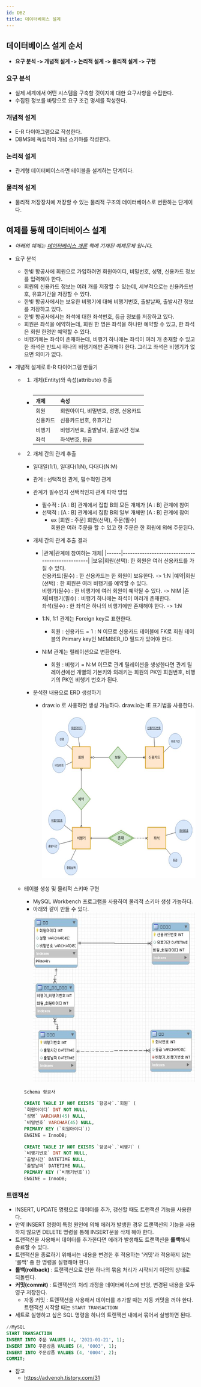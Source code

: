 ```yaml
---
id: DB2
title: 데이터베이스 설계
---
```


## 데이터베이스 설계 순서
- **요구 분석 -> 개념적 설계 -> 논리적 설계 -> 물리적 설계 -> 구현**

### 요구 분석
- 실제 세계에서 어떤 시스템을 구축할 것이지에 대한 요구사항을 수집한다.
- 수집된 정보를 바탕으로 요구 조건 명세를 작성한다.

### 개념적 설계
- E-R 다이아그램으로 작성한다.
- DBMS에 독립적이 개념 스키마를 작성한다.

### 논리적 설계
- 관계형 데이터베이스라면 테이블을 설계하는 단계이다.

### 물리적 설계
- 물리적 저장장치에 저장할 수 있는 물리적 구조의 데이터베이스로 변환하는 단계이다.

## 예제를 통해 데이터베이스 설계
- _아래의 예제는 [데이터베이스 개론](http://www.yes24.com/Product/Goods/9194489?scode=029) 책에 기재된 예제문제 입니다._

- 요구 분석
    - 한빛 항공사에 회원으로 가입하려면 회원아이디, 비밀번호, 성명, 신용카드 정보를 입력해야 한다.
    - 회원의 신용카드 정보는 여러 개를 저장할 수 있는데, 세부적으로는 신용카드번호, 유효기간을 저장할 수 있다.
    - 한빛 항공사에서는 보유한 비행기에 대해 비행기번호, 출발날짜, 출발시간 정보를 저장하고 있다.
    - 한빛 항공사에서는 좌석에 대한 좌석번호, 등급 정보를 저장하고 있다.
    - 회원은 좌석을 예약하는데, 회원 한 명은 좌석을 하나만 예약할 수 있고, 한 좌석은 회원 한명만 예약할 수 있다.
    - 비행기에는 좌석이 존재하는데, 비행기 하나에는 좌석이 여러 개 존재할 수 있고 한 좌석은 반드시 하나의 비행기에만 존재해야 한다. 그리고 좌석은 비행기가 없으면 의미가 없다. 

- 개념적 설계로 E-R 다이어그램 만들기
    - 1) 개체(Entity)와 속성(attribute) 추출<br/><br/>
        - |개체|속성|
          |------|-------------------------------|
          |회원|회원아이디, 비밀번호, 성명, 신용카드|
          |신용카드|신용카드번호, 유효기간|
          |비행기|비행기번호, 출발날짜, 출발시간 정보|
          |좌석|좌석번호, 등급|
    - 2) 개체 간의 관계 추출
        - 일대일(1:1), 일대다(1:N), 다대다(N:M)
        - 관계 : 선택적인 관계, 필수적인 관계<br/>

        - 관계가 필수인지 선택적인지 관계 파악 방법
            - 필수적 : [A : B] 관계에서 집합 B의 모든 개체가 [A : B] 관계에 참여
            - 선택적 : [A : B] 관계에서 집합 B의 일부 개체만 [A : B] 관계에 참여
                - ex [회원 : 주문] 회원(선택), 주문(필수)<br/>
                    회원은 여러 주문을 할 수 있고 한 주문은 한 회원에 의해 주문된다.
        
        - 개체 간의 관계 추출 결과
            - |관계|관계에 참여하는 개체|
            |------|-------------------------------------------------|
            |보유|회원(선택): 한 회원은 여러 신용카드를 가질 수 있다.<br/>신용카드(필수) : 한 신용카드는 한 회원이 보유한다. -> 1:N
            |예약|회원(선택) : 한 회원은 여러 비행기를 예약할 수 있다.<br/>비행기(필수) : 한 비행기에 여러 회원이 예약될 수 있다. -> N:M
            |존재|비행기(필수) : 비행기 하나에는 좌석이 여러개 존재한다.<br/>좌석(필수) : 한 좌석은 하나의 비행기에만 존재해야 한다. -> 1:N

            - 1:N, 1:1 관계는 Foreign key로 표현한다.
                - 회원 : 신용카드 = 1 : N 이므로 신용카드 테이블에 FK로 
                회원 테이블의 Primary key인 MEMBER_ID 필드가 있어야 한다.
            - N:M 관계는 릴레이션으로 변환한다.
                - 회원 : 비행기 = N:M 이므로 관계 릴레이션을 생성한다면
                관계 릴레이션에선 개별의 기본키와 외래키는 회원의 PK인 회원번호, 
                비행기의 PK인 비행기 번호가 된다.

        - 분석한 내용으로 ERD 생성하기
            - draw.io 로 사용하면 생성 가능하다. draw.io는 IE 표기법을 사용한다.<br/>
            <img src="https://github.com/nayeonkiim/TIL/blob/master/docs/Database/img/28.JPG?raw=true" width="700px" height="450px" title="table1" alt="ERD생성"></img><br/>     

    - 테이블 생성 및 물리적 스키마 구현
        - MySQL Workbench 프로그램을 사용하여 물리적 스키마 생성 가능하다.
        - 아래와 같이 만들 수 있다.<br/>
        <img src="https://github.com/nayeonkiim/TIL/blob/master/docs/Database/img/29.JPG?raw=true" width="600px" height="450px" title="table1" alt="ERD생성"></img><br/>     

        ```Schema 항공사```
        ```sql
        CREATE TABLE IF NOT EXISTS `항공사`.`회원` (
        `회원아이디` INT NOT NULL,
        `성명` VARCHAR(45) NULL,
        `비밀번호` VARCHAR(45) NULL,
        PRIMARY KEY (`회원아이디`))
        ENGINE = InnoDB;
        ```
        ```sql
        CREATE TABLE IF NOT EXISTS `항공사`.`비행기` (
        `비행기번호` INT NOT NULL,
        `출발시간` DATETIME NULL,
        `출발날짜` DATETIME NULL,
        PRIMARY KEY (`비행기번호`))
        ENGINE = InnoDB;
        ```
        
### 트랜잭션
- INSERT, UPDATE 명령으로 데이터를 추가, 갱신할 때도 트랜잭션 기능을 사용한다.
- 만약 INSERT 명령이 특정 원인에 의해 에러가 발생한 경우 트랜잭션의 기능을 사용하지 않으면 DELETE 명령을 통해 INSERT문을 삭제 해야 한다.
- 트랜잭션을 사용해서 데이터를 추가한다면 에러가 발생해도 트랜잭션을 **롤백**해서 종료할 수 있다.
- 트랜잭션을 종료하기 위해서는 내용을 변경한 후 적용하는 '커밋'과 적용하지 않는 '롤백' 중 한 명령을 실행해야 한다.
- **롤백(rollback)** : 트랜잭션으로 인한 하나의 묶음 처리가 시작되기 이전의 상태로 되돌린다.
- **커밋(commit)** : 트랜잭션의 처리 과정을 데이터베이스에 반영, 변경된 내용을 모두 영구 저장한다.
    - 자동 커밋 : 트랜잭션을 사용해서 데이터를 추가할 때는 자동 커밋을 꺼야 한다. 트랜잭션 시작할 때는 `START TRANSACTION`
- 세트로 실행하고 싶은 SQL 명령을 하나의 트랜잭션 내에서 묶어서 실행하면 된다.

```sql
//MySQL
START TRANSACTION
INSERT INTO 주문 VALUES (4, '2021-01-21', 1);
INSERT INTO 주문상품 VALUES (4, '0003', 1);
INSERT INTO 주문상품 VALUES (4, '0004', 2);
COMMIT;
```


- 참고
    - https://advenoh.tistory.com/31
